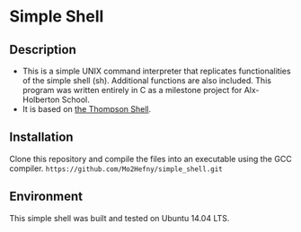 # Simple Shell
## Description
- This is a simple UNIX command interpreter that replicates functionalities of the simple shell (sh). Additional functions are also included. This program was written entirely in C as a milestone project for Alx-Holberton School.
- It is based on [the Thompson Shell](https://en.wikipedia.org/wiki/Thompson_shell).
## Installation
Clone this repository and compile the files into an executable using the GCC compiler.
`https://github.com/Mo2Hefny/simple_shell.git`
## Environment
This simple shell was built and tested on Ubuntu 14.04 LTS.
